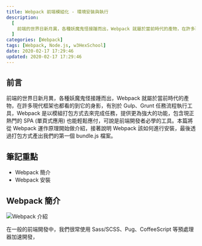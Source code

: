 ```yaml
---
title: Webpack 前端模組化 - 環境安裝與執行
description:
  [
    前端的世界日新月異，各種妖魔鬼怪接踵而出，Webpack 就屬於當前時代的產物，在許多現代框架也都看的到它的身影，有別於 Gulp、Grunt 任務流程執行工具，Webpack 是以模組打包方式去來完成任務，提供更為強大的功能，包含現正熱門的 SPA (單頁式應用) 也能輕鬆應付，可說是前端開發者必學的工具。本篇將從 Webpack 運作原理開始做介紹，接著說明 Webpack 該如何進行安裝，最後透過打包方式產出我們的第一個 bundle.js 檔案。,
  ]
categories: [Webpack]
tags: [Webpack, Node.js, w3HexSchool]
date: 2020-02-17 17:29:46
updated: 2020-02-17 17:29:46
---
```


## 前言

前端的世界日新月異，各種妖魔鬼怪接踵而出，Webpack 就屬於當前時代的產物，在許多現代框架也都看的到它的身影，有別於 Gulp、Grunt 任務流程執行工具，Webpack 是以模組打包方式去來完成任務，提供更為強大的功能，包含現正熱門的 SPA (單頁式應用) 也能輕鬆應付，可說是前端開發者必學的工具。本篇將從 Webpack 運作原理開始做介紹，接著說明 Webpack 該如何進行安裝，最後透過打包方式產出我們的第一個 bundle.js 檔案。

## 筆記重點

- Webpack 簡介
- Webpack 安裝

## Webpack 簡介

![Webpack 介紹](https://img.magiclen.org/albums/webpack/shot-01.png)

在一般的前端開發中，我們很常使用 Sass/SCSS、Pug、CoffeeScript 等預處理器加速開發，
